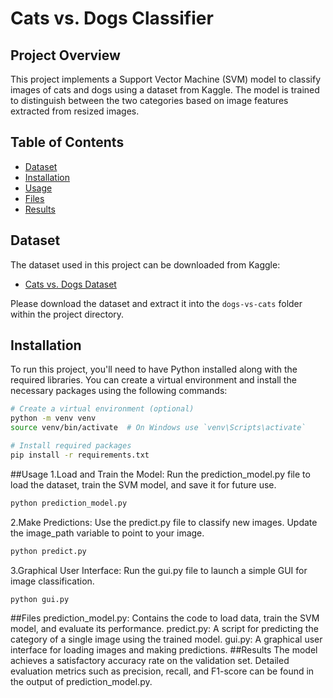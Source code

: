 # Cats vs. Dogs Classifier

## Project Overview

This project implements a Support Vector Machine (SVM) model to classify images of cats and dogs using a dataset from Kaggle. The model is trained to distinguish between the two categories based on image features extracted from resized images.

## Table of Contents

- [Dataset](#dataset)
- [Installation](#installation)
- [Usage](#usage)
- [Files](#files)
- [Results](#results)

## Dataset

The dataset used in this project can be downloaded from Kaggle:

- [Cats vs. Dogs Dataset](https://www.kaggle.com/c/dogs-vs-cats/data)

Please download the dataset and extract it into the `dogs-vs-cats` folder within the project directory.

## Installation

To run this project, you'll need to have Python installed along with the required libraries. You can create a virtual environment and install the necessary packages using the following commands:

```bash
# Create a virtual environment (optional)
python -m venv venv
source venv/bin/activate  # On Windows use `venv\Scripts\activate`

# Install required packages
pip install -r requirements.txt
```
##Usage
1.Load and Train the Model: Run the prediction_model.py file to load the dataset, train the SVM model, and save it for future use.

```bash
python prediction_model.py
```
2.Make Predictions: Use the predict.py file to classify new images. Update the image_path variable to point to your image.


```bash
python predict.py

```
3.Graphical User Interface: Run the gui.py file to launch a simple GUI for image classification.


```bash
python gui.py   

```
##Files
prediction_model.py: Contains the code to load data, train the SVM model, and evaluate its performance.
predict.py: A script for predicting the category of a single image using the trained model.
gui.py: A graphical user interface for loading images and making predictions.
##Results
The model achieves a satisfactory accuracy rate on the validation set. Detailed evaluation metrics such as precision, recall, and F1-score can be found in the output of prediction_model.py.

